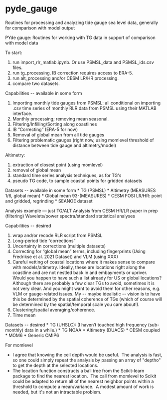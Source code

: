 # pyde_gauge
Routines for processing and analyzing tide gauge sea level data, generally for comparison with model output

PYde gauge: Routines for working with TG data in support of comparison with model data

To start:
1. run import_rlr_matlab.ipynb. Or use PSMSL_data and PSMSL_ids.csv files.
2. run tg_processing. IB correction requires access to ERA-5.
3. run alt_processing and/or CESM LR/HR processing.
4. compare two datasets.

Capabilities -- available in some form

1. Importing monthly tide gauges from PSMSL: all conditional on importing .csv time series of monthly RLR data from PSMSL using their MATLAB interface. 
2. Monthly processing; removing mean seasonal.
3. Filtering/Infilling/Sorting along coastlines
4. IB “Correcting” (ERA-5 for now)
5. Removal of global mean from all tide gauges
6. Filtering problematic gauges (right now, using momlevel threshold of distance between tide gauge and altimetry/model)

Altimetry:
1. extraction of closest point (using momlevel)
2. removal of global mean
3. standard time series analysis techniques, as for TG's
4. pseudo TG code, to sample coastal points for gridded datasets

Datasets -- available in some form
            * TG (PSMSL)
            * Altimetry (MEASURES 1/6, global mean)
            * Global mean 93-(MEASURES)
            * CESM FOSI LR/HR: point and gridded, regrinding
            * SEANOE dataset
    
Analysis example — just TG/ALT
Analysis from CESM HR/LR paper in prep (filtering)
Wavelets/power spectra/standard statistical analyses


Capabilities -- desired
1. wrap and/or recode RLR script from PSMSL
2. Long-period tide “corrections”
3. Uncertainty in corrections (multiple datasets)
4. Correcting for “global mean” terms, including fingerprints (Using Fredrikse et al. 2021 Dataset) and VLM (using XXX)
5. Careful vetting of coastal locations where it makes sense to compare with models/altimetry. Ideally, these are locations right along the coastline and are not nestled back in and embayments or upriver.  Would you happen to have such a list already for US or global locations? Although there are probably a few clear TGs to avoid, sometimes it is not very clear. And you might want to avoid them for other reasons, e.g. VLM or gauge-related issues. My -- maybe idealistic -- vision is to have this be determined by the spatial coherence of TGs (which of course will be determined by the spatial/temporal scale you care about!).
6. Clustering/spatial averaging/coherence.
7. Time mean

Datasets -- desired
            * TG (UHSLC): (I haven’t touched high frequency (sub-monthly) data in a while.)
            * TG NOAA
            * Altimetry (DUACS)
            * CESM coupled
            * MOM6
            * Generic CMIP6

For momlevel
 
* I agree that knowing the cell depth would be useful.  The analysis is fast, so one could simply repeat the analysis by passing an array of "deptho" to get the depth at the selected locations.
* The location function constructs a ball tree from the Scikit-learn package to find the nearest location.  The call from momlevel to Scikit could be adapted to return all of the nearest neighbor points within a threshold to compute a mean/variance.  A modest amount of work is needed, but it's not an intractable problem.
